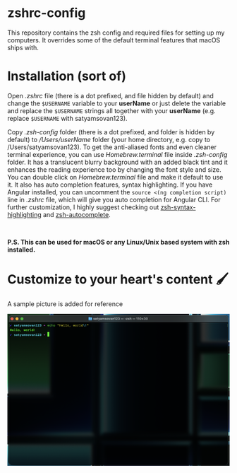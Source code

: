 # zshrc-config

This repository contains the zsh config and required files for setting up my computers. It overrides some of the default terminal features that macOS ships with.

# Installation (sort of)

Open _.zshrc_ file (there is a dot prefixed, and file hidden by default) and change the <code>\$USERNAME</code> variable to your **userName** or just delete the variable and replace the <code>\$USERNAME</code> strings all together with your **userName** (e.g. replace <code>\$USERNAME</code> with satyamsovan123).

Copy _.zsh-config_ folder (there is a dot prefixed, and folder is hidden by default) to _/Users/userName_ folder (your home directory, e.g. copy to /Users/satyamsovan123).
To get the anti-aliased fonts and   even cleaner terminal experience, you can use _Homebrew.terminal_ file inside _.zsh-config_ folder. It has a translucent blurry background with an added black tint and it enhances the reading experience too by changing the font style and size. You can double click on _Homebrew.terminal_ file and make it default to use it.
It also has auto completion features, syntax highlighting. If you have Angular installed, you can uncomment the <code>source <(ng completion script)</code> line in _.zshrc_ file, which will give you auto completion for Angular CLI. For further customization, I highly suggest checking out [zsh-syntax-highlighting](https://github.com/zsh-users/zsh-syntax-highlighting) and 
[zsh-autocomplete](https://github.com/marlonrichert/zsh-autocomplete).

<br>

**P.S. This can be used for macOS or any Linux/Unix based system with zsh installed.**

# Customize to your heart's content 🖌️

A sample picture is added for reference

![Image showing the customized terminal (syntax highlighting in action)](demo.png)
